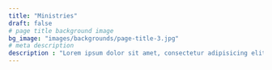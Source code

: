 ```yaml
---
title: "Ministries"
draft: false
# page title background image
bg_image: "images/backgrounds/page-title-3.jpg"
# meta description
description : "Lorem ipsum dolor sit amet, consectetur adipisicing elit, sed do eiusmod tempor incididunt ut labore. dolore magna aliqua. Ut enim ad minim veniam, quis nostrud."
---
```

